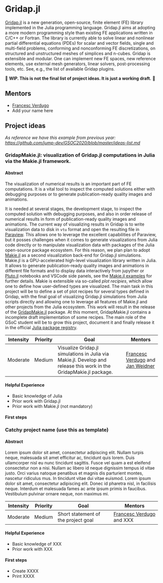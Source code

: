 # Gridap.jl

[Gridap.jl](https://github.com/gridap/Gridap.jl) is a new generation, open-source, finite element (FE) library implemented in the Julia programming language. Gridap.jl aims at adopting a more modern programming style than existing FE applications written in C/C++ or Fortran.  The library is currently able to solve linear and nonlinear partial differential equations (PDEs) for scalar and vector fields, single and multi-field problems, conforming and nonconforming FE discretizations, on structured and unstructured meshes of simplices and n-cubes. Gridap is extensible and modular. One can implement new FE spaces, new reference elements, use external mesh generators, linear solvers, post-processing tools, etc. See, e.g., the list of available Gridap plugins.

🚧 **WIP. This is not the final list of project ideas. It is just a working draft.** 🚧


## Mentors

- [Francesc Verdugo](https://github.com/fverdugo)
- Add your name here 

## Project ideas

*As reference we have this example from previous year: https://github.com/jump-dev/GSOC2020/blob/master/ideas-list.md*


### GridapMakie.jl: visualization of Gridap.jl computations in Julia via the Makie.jl framework.

#### Abstract

The visualization of numerical results is an important part of FE computations. It is a vital tool to inspect the computed solutions either with debugging purposes or to generate publication-ready quality images and animations.



It is needed at several stages,  the development stage, to inspect the computed solution with debugging purposes, and also in order release of numerical results in form of publication-ready quality images and animations.  The current way of visualizing results in Gridap is to write visualization data to disk in `vtu` format and open the resulting file in [Paraview](https://www.paraview.org/). This allows one to leverage the excellent capabilities of Paraview, but it posses challenges when it comes to generate visualizations from Julia code directly or to manipulate visualization data with packages of the Julia open-source package ecosystem. For this reason, we plan plan to adopt [Makie.jl](https://github.com/JuliaPlots/Makie.jl) as a second visualization back-end for Gridap.jl simulations. Makie.jl is a GPU-accelerated high-level visualization library written in Julia. It allows to generate publication-ready quality images and animations in different file formats and to display data interactively from jupyther or [Pluto.jl](https://github.com/fonsp/Pluto.jl) notebooks and VSCode side panels, see the [Makie.jl examples](https://github.com/JuliaPlots/Makie.jl#examples-from-the-documentation) for further details. Makie is extensible via so-called *plot recipies*, which allow one to define how user-defined types are visualized. The main task in this project will be to define a set of plot recipes for several types defined in Gridap, with the final goal of visualizing Gridap.jl simulations from Julia scripts directly and allowing one to leverage all features of Makie.jl and other projects from the Julia ecosystem. This work will result in the release of the [GridapMakie.jl](https://github.com/gridap/GridapMakie.jl) package. At this moment, GridapMakie.jl contains a incomplete draft implementation of some recipes. The main role of the GSoC student will be to grow this project, document it and finally release it in the official [Julia package registry](https://github.com/JuliaRegistries/General).

| **Intensity** | **Priority** | **Goal**  | **Mentors**  |
| -------------                          | ------------              | ------------- | -----------              |
| Moderate  |  Medium  | Visualize Gridap.jl simulations in Julia via Makie.jl. Develop and release this work in the GridapMakie.jl package. |  [Francesc Verdugo](https://github.com/fverdugo) and [Jan Weidner](https://github.com/jw3126)

#### Helpful Experience

- Basic knowledge of Julia
- Prior work with Gridap.jl
- Prior work with Makie.jl (not mandatory)

#### First steps

### Catchy project name (use this as template)

#### Abstract

Lorem ipsum dolor sit amet, consectetur adipiscing elit. Nullam turpis neque, malesuada sit amet efficitur ac, tincidunt quis lorem. Duis ullamcorper nisl eu nunc tincidunt sagittis. Fusce vel quam a est eleifend consectetur non a nisi. Nullam ac libero id neque dignissim tempus id vitae justo. Orci varius natoque penatibus et magnis dis parturient montes, nascetur ridiculus mus. In tincidunt vitae dui vitae euismod. Lorem ipsum dolor sit amet, consectetur adipiscing elit. Donec id pharetra nisl, in facilisis neque. Interdum et malesuada fames ac ante ipsum primis in faucibus. Vestibulum pulvinar ornare neque, non maximus mi.


| **Intensity** | **Priority** | **Goal**  | **Mentors**  |
| -------------                          | ------------              | ------------- | -----------              |
| Moderate  |  Medium  | Short statement of the project goal |  [Francesc Verdugo](https://github.com/fverdugo) and XXX|

#### Helpful Experience

- Basic knowledge of XXX
- Prior work with XXX


#### First steps

- Create XXXX
- Print XXXX

